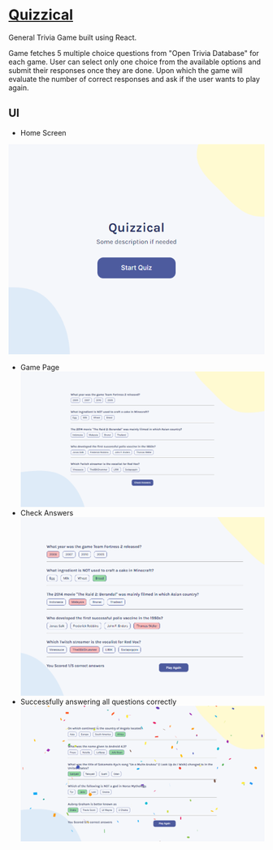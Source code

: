 # [Quizzical](https://fanciful-cucurucho-60dab9.netlify.app/)
General Trivia Game built using React.

Game fetches 5 multiple choice questions from "Open Trivia Database" for each game. User can select only one choice from the available options and submit their responses once they are done.
Upon which the game will evaluate the number of correct responses and ask if the user wants to play again.

## UI

- Home Screen

![](./vite-quizzical/src/assets/img1.PNG)
- Game Page
![](./vite-quizzical/src/assets/img2.PNG)
- Check Answers
![](./vite-quizzical/src/assets/img3.PNG)
- Successfully answering all questions correctly
![](./vite-quizzical/src/assets/img4.PNG)